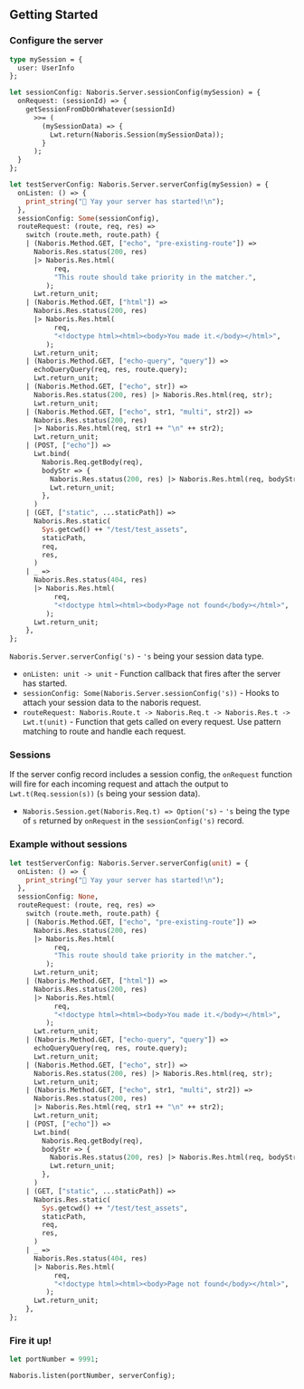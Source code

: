 ## Getting Started

### Configure the server
```ocaml
type mySession = {
  user: UserInfo
};

let sessionConfig: Naboris.Server.sessionConfig(mySession) = {
  onRequest: (sessionId) => {
    getSessionFromDbOrWhatever(sessionId)
      >>= (
        (mySessionData) => {
          Lwt.return(Naboris.Session(mySessionData));
        }
      );
  }
};

let testServerConfig: Naboris.Server.serverConfig(mySession) = {
  onListen: () => {
    print_string("🐫 Yay your server has started!\n");
  },
  sessionConfig: Some(sessionConfig),
  routeRequest: (route, req, res) =>
    switch (route.meth, route.path) {
    | (Naboris.Method.GET, ["echo", "pre-existing-route"]) =>
      Naboris.Res.status(200, res)
      |> Naboris.Res.html(
           req,
           "This route should take priority in the matcher.",
         );
      Lwt.return_unit;
    | (Naboris.Method.GET, ["html"]) =>
      Naboris.Res.status(200, res)
      |> Naboris.Res.html(
           req,
           "<!doctype html><html><body>You made it.</body></html>",
         );
      Lwt.return_unit;
    | (Naboris.Method.GET, ["echo-query", "query"]) =>
      echoQueryQuery(req, res, route.query);
      Lwt.return_unit;
    | (Naboris.Method.GET, ["echo", str]) =>
      Naboris.Res.status(200, res) |> Naboris.Res.html(req, str);
      Lwt.return_unit;
    | (Naboris.Method.GET, ["echo", str1, "multi", str2]) =>
      Naboris.Res.status(200, res)
      |> Naboris.Res.html(req, str1 ++ "\n" ++ str2);
      Lwt.return_unit;
    | (POST, ["echo"]) =>
      Lwt.bind(
        Naboris.Req.getBody(req),
        bodyStr => {
          Naboris.Res.status(200, res) |> Naboris.Res.html(req, bodyStr);
          Lwt.return_unit;
        },
      )
    | (GET, ["static", ...staticPath]) =>
      Naboris.Res.static(
        Sys.getcwd() ++ "/test/test_assets",
        staticPath,
        req,
        res,
      )
    | _ =>
      Naboris.Res.status(404, res)
      |> Naboris.Res.html(
           req,
           "<!doctype html><html><body>Page not found</body></html>",
         );
      Lwt.return_unit;
    },
};
```
`Naboris.Server.serverConfig('s)` - `'s` being your session data type.
- `onListen: unit -> unit` - Function callback that fires after the server has started.
- `sessionConfig: Some(Naboris.Server.sessionConfig('s))` - Hooks to attach your session data to the naboris request.
- `routeRequest: Naboris.Route.t -> Naboris.Req.t -> Naboris.Res.t -> Lwt.t(unit)` - Function that gets called on every request.  Use pattern matching to route and handle each request.

### Sessions
If the server config record includes a session config, the `onRequest` function will fire for each incoming request and attach the output to `Lwt.t(Req.session(s))` (`s` being your session data).

- `Naboris.Session.get(Naboris.Req.t) => Option('s)` - `'s` being the type of `s` returned by `onRequest` in the `sessionConfig('s)` record.

### Example without sessions
```ocaml
let testServerConfig: Naboris.Server.serverConfig(unit) = {
  onListen: () => {
    print_string("🐫 Yay your server has started!\n");
  },
  sessionConfig: None,
  routeRequest: (route, req, res) =>
    switch (route.meth, route.path) {
    | (Naboris.Method.GET, ["echo", "pre-existing-route"]) =>
      Naboris.Res.status(200, res)
      |> Naboris.Res.html(
           req,
           "This route should take priority in the matcher.",
         );
      Lwt.return_unit;
    | (Naboris.Method.GET, ["html"]) =>
      Naboris.Res.status(200, res)
      |> Naboris.Res.html(
           req,
           "<!doctype html><html><body>You made it.</body></html>",
         );
      Lwt.return_unit;
    | (Naboris.Method.GET, ["echo-query", "query"]) =>
      echoQueryQuery(req, res, route.query);
      Lwt.return_unit;
    | (Naboris.Method.GET, ["echo", str]) =>
      Naboris.Res.status(200, res) |> Naboris.Res.html(req, str);
      Lwt.return_unit;
    | (Naboris.Method.GET, ["echo", str1, "multi", str2]) =>
      Naboris.Res.status(200, res)
      |> Naboris.Res.html(req, str1 ++ "\n" ++ str2);
      Lwt.return_unit;
    | (POST, ["echo"]) =>
      Lwt.bind(
        Naboris.Req.getBody(req),
        bodyStr => {
          Naboris.Res.status(200, res) |> Naboris.Res.html(req, bodyStr);
          Lwt.return_unit;
        },
      )
    | (GET, ["static", ...staticPath]) =>
      Naboris.Res.static(
        Sys.getcwd() ++ "/test/test_assets",
        staticPath,
        req,
        res,
      )
    | _ =>
      Naboris.Res.status(404, res)
      |> Naboris.Res.html(
           req,
           "<!doctype html><html><body>Page not found</body></html>",
         );
      Lwt.return_unit;
    },
};
```

### Fire it up!

```ocaml
let portNumber = 9991;

Naboris.listen(portNumber, serverConfig);
```